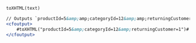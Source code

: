 ```coldfusion
toXHTML(text)
```
```coldfusion
// Outputs `productId=5&amp;amp;categoryId=12&amp;amp;returningCustomer=1` 
<cfoutput>
    #toXHTML("productId=5&amp;categoryId=12&amp;returningCustomer=1")#
</cfoutput>
```
